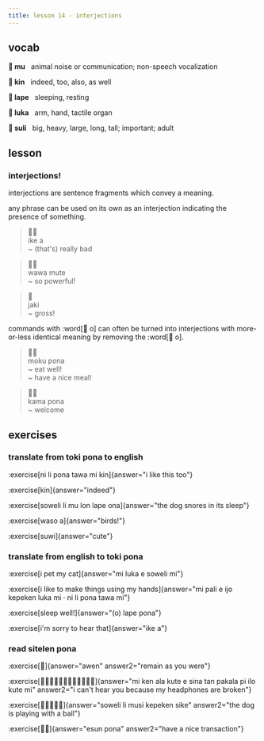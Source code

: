 ```yaml
---
title: lesson 14 - interjections
---
```

## vocab
**󱤹 mu**&nbsp;&nbsp;&nbsp;animal noise or communication; non-speech vocalization

**󱥹 kin**&nbsp;&nbsp;&nbsp;indeed, too, also, as well

**󱤢 lape**&nbsp;&nbsp;&nbsp;sleeping, resting

**󱤭 luka**&nbsp;&nbsp;&nbsp;arm, hand, tactile organ

**󱥣 suli**&nbsp;&nbsp;&nbsp;big, heavy, large, long, tall; important; adult

## lesson
### interjections!
interjections are sentence fragments which convey a meaning.

any phrase can be used on its own as an interjection indicating the presence of something.

> 󱤍󱤀 \
> ike a \
> ~ (that's) really bad

> 󱥵󱤼 \
> wawa mute \
> ~ so powerful!

> 󱤐 \
> jaki \
> ~ gross!

commands with :word[󱥄 o] can often be turned into interjections with more-or-less identical meaning by removing the :word[󱥄 o].

> 󱤶󱥔 \
> moku pona \
> ~ eat well! \
> ~ have a nice meal!

> 󱤖󱥔 \
> kama pona \
> ~ welcome

## exercises
### translate from toki pona to english
:exercise[ni li pona tawa mi kin]{answer="i like this too"}

:exercise[kin]{answer="indeed"}

:exercise[soweli li mu lon lape ona]{answer="the dog snores in its sleep"}

:exercise[waso a]{answer="birds!"}

:exercise[suwi]{answer="cute"}

### translate from english to toki pona
:exercise[i pet my cat]{answer="mi luka e soweli mi"}

:exercise[i like to make things using my hands]{answer="mi pali e ijo kepeken luka mi · ni li pona tawa mi"}

:exercise[sleep well!]{answer="(o) lape pona"}

:exercise[i'm sorry to hear that]{answer="ike a"}

### read sitelen pona
:exercise[󱤈]{answer="awen" answer2="remain as you were"}

:exercise[󱤴󱤘󱤂󱤠󱤉󱥞󱥧󱥈󱥍󱤎󱤠󱤴]{answer="mi ken ala kute e sina tan pakala pi ilo kute mi" answer2="i can't hear you because my headphones are broken"}

:exercise[󱥢󱤧󱤻󱤙󱥜]{answer="soweli li musi kepeken sike" answer2="the dog is playing with a ball"}

:exercise[󱤋󱥔]{answer="esun pona" answer2="have a nice transaction"}
